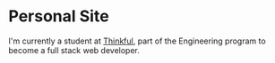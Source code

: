 # Personal Site
I'm currently a student at <a href="https://www.thinkful.com/">Thinkful</a>, part of the Engineering program to become a full stack web developer.
